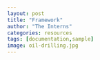 ```yaml
---
layout: post
title: "Framework"
author: "The Interns"
categories: resources
tags: [documentation,sample]
image: oil-drilling.jpg
---
```


